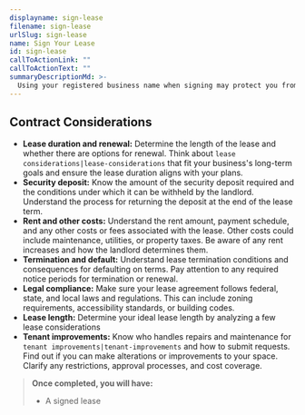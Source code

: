 ```yaml
---
displayname: sign-lease
filename: sign-lease
urlSlug: sign-lease
name: Sign Your Lease
id: sign-lease
callToActionLink: ""
callToActionText: ""
summaryDescriptionMd: >-
  Using your registered business name when signing may protect you from liabilities and costs with your new location. Ensure you understand the lease terms to protect your interests and have an attorney review the terms before signing.
---
```


## Contract Considerations

- **Lease duration and renewal:** Determine the length of the lease and whether there are options for renewal. Think about `lease considerations|lease-considerations` that fit your business's long-term goals and ensure the lease duration aligns with your plans.
- **Security deposit:** Know the amount of the security deposit required and the conditions under which it can be withheld by the landlord. Understand the process for returning the deposit at the end of the lease term.
- **Rent and other costs:** Understand the rent amount, payment schedule, and any other costs or fees associated with the lease. Other costs could include maintenance, utilities, or property taxes. Be aware of any rent increases and how the landlord determines them.
- **Termination and default:** Understand lease termination conditions and consequences for defaulting on terms. Pay attention to any required notice periods for termination or renewal.
- **Legal compliance:** Make sure your lease agreement follows federal, state, and local laws and regulations. This can include zoning requirements, accessibility standards, or building codes.
- **Lease length:** Determine your ideal lease length by analyzing a few lease considerations
- **Tenant improvements:** Know who handles repairs and maintenance for `tenant improvements|tenant-improvements` and how to submit requests. Find out if you can make alterations or improvements to your space. Clarify any restrictions, approval processes, and cost coverage.

> **Once completed, you will have:**
>
> - A signed lease
